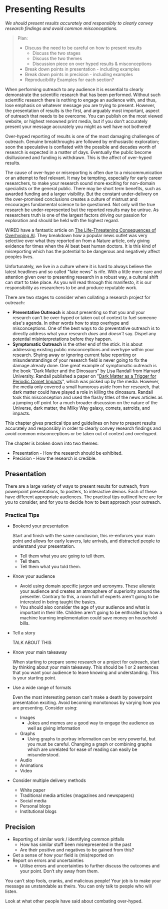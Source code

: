 # Presenting Results

*We should present results accurately and responsibly to clearly convey research findings and avoid common misconceptions.*

> Plan:
> * Discuss the need to be careful on how to present results
>   * Discuss the two stages
>   * Discuss the two themes
>   * Discussion piece on over hyped results & misconceptions
> * Break down points in presentation - including examples
> * Break down points in precision - including examples
> * Reproducibility
> Examples for each section? 

When performing outreach to any audience it is essential to clearly demonstrate the scientific research that has been performed. Without such scientific research there is nothing to engage an audience with, and thus, lose emphasis on whatever message you are trying to present. However, the presentation of results is the first, and arguably most important, aspect of outreach that needs to be overcome. You can publish on the most viewed website, or highest renowned print media, but if you don't accurately present your message accurately you might as well have not bothered!

Over-hyped reporting of results is one of the most damaging challenges of outreach. Genuine breakthroughs are followed by enthusiastic exploration; soon the speculative is conflated with the possible and decades worth of research is expected in a matter of days. Eventually the public become disillusioned and funding is withdrawn. This is the affect of over-hyped results.

The cause of over-hype or misreporting is often due to a miscommunication or an attempt to feel relevant. It may be tempting, especially for early career researchers, to make your research sound more exciting for non-domain specialists or the general public. There may be short term benefits, such as awarded funding and a larger visibility. But the constant under-delivery on the over-promised conclusions creates a culture of mistrust and encourages fundamental science to be questioned. Not only will the true research be under-represented but the reported results may be untrue. As researchers truth is one of the largest factors driving our passion for exploration and should be held with the highest regard.

WIRED have a fantastic article on [The Life-Threatening Consequences of Overhyping AI](https://www.wired.com/story/the-life-threatening-consequences-of-overhyping-ai/). They breakdown how a popular news outlet was very selective over what they reported on from a Nature article, only giving evidence for times when the AI beat beat human doctors. It is this kind of misreporting which has the potential to be dangerous and negatively affect peoples lives.

Unfortunately, we live in a culture where it is hard to always believe the latest headlines and so called "fake news" is rife. With a little more care and attention given over to presenting research in a robust way, a cultural shift can start to take place. As you will read through this manifesto, it is our responsibility as researchers to be and produce reputable work. 

There are two stages to consider when collating a research project for outreach:
* **Preventative Outreach** is about presenting so that you and your research can't be over-hyped or taken out of context to fuel someone else's agenda. In other words how to stop overhype and misconceptions. One of the best ways to do preventative outreach is to directly address what your research *does* and *doesn't* say. Dispel any potential misinterpretations before they happen.
* **Symptomatic Outreach** is the other end of the stick. It is about addressing existing public misconceptions and overhype within your research. Shying away or ignoring current false reporting or misunderstandings of your research field is never going to fix the damage already done. One great example of symptomatic outreach is the book "Dark Matter and the Dinosaurs" by Lisa Randall from Harvard University. Randall published a paper on "[Dark Matter as a Trigger for Periodic Comet Impacts](https://arxiv.org/abs/1403.0576)", which was picked up by the media. However, the media only covered a small humorous aside from her research, that dark matter could have played a role in killing the dinosaurs. Randall took this misconception and used the flashy titles of the news articles as a jumping off point for a much broader discussion on the nature of the Universe, dark matter, the Milky Way galaxy, comets, astroids, and impacts.

This chapter gives practical tips and guidelines on how to present results accurately and responsibly in order to clearly convey research findings and avoid common misconceptions or be taken out of context and overhyped.

The chapter is broken down into two themes:
* Presentation - How the research should be exhibited.
* Precision - How the research is credible.


## Presentation

There are a large variety of ways to present results for outreach, from powerpoint presentations, to posters, to interactive demos. Each of these have different appropriate audiences. The practical tips outlined here are for you to consider, and for you to decide how to best approach your outreach.

### Practical Tips
* Bookend your presentation
  
  Start and finish with the same conclusion, this re-enforces your main point and allows for early leavers, late arrivals, and distracted people to understand your presentation.
  * Tell them what you are going to tell them.
  * Tell them.
  * Tell them what you told them.

* Know your audience

  * Avoid using domain specific jargon and acronyms. These alienate your audience and creates an atmosphere of superiority around the presenter. Contrary to this, a room full of experts aren't going to be interested in being taught the basics.
  * You should also consider the age of your audience and what is important in their life. Children aren't going to be enthralled by how a machine learning implementation could save money on household bills.

* Tell a story

  TALK ABOUT THIS

* Know your main takeaway

  When starting to prepare some research or a project for outreach, start by thinking about your main takeaway. This should be 1 or 2 sentences that you want your audience to leave knowing and understanding. This is your starting point.

* Use a wide range of formats

  Even the most interesting person can't make a death by powerpoint presentation exciting. Avoid becoming monotonous by varying how you are presenting. Consider using:
    * Images
      * Jokes and memes are a good way to engage the audience as well as giving information
    * Graphs
      * Using graphs to portray information can be very powerful, but you must be careful. Changing a graph or combining graphs which are unrelated for ease of reading can easily be misunderstood.
    * Audio
    * Animations
    * Video

* Consider multiple delivery methods

    * White paper
    * Traditional media articles (magazines and newspapers)
    * Social media
    * Personal blogs
    * Institutional blogs

## Precision

* Reporting of similar work / identifying common pitfalls
  * How has similar stuff been misrepresented in the past
  * Are their positive and negatives to be gained from this?
* Get a sense of how your field is (mis)reported on
* Report on errors and uncertainties
  * Utilise errors and uncertainties to further discuss the outcomes and your point. Don’t shy away from them.

You can’t stop fools, cranks, and malicious people! Your job is to make your message as unstandable as theirs. You can only talk to people who will listen.

Look at what other people have said about combating over-hyped. 
